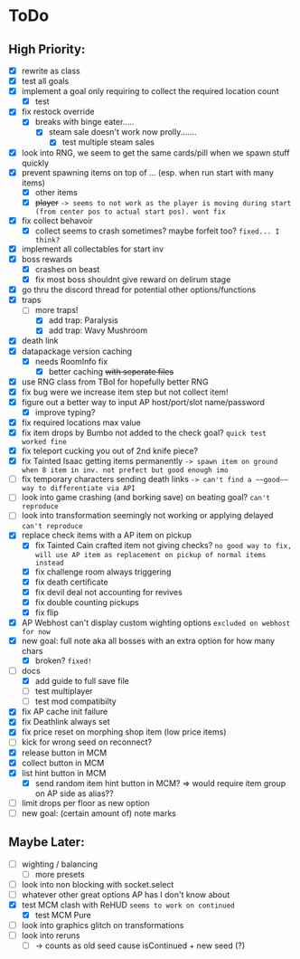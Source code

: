 # ToDo 
## High Priority:
- [x] rewrite as class
- [x] test all goals
- [x] implement a goal only requiring to collect the required location count
  - [x] test
- [x] fix restock override
  - [x] breaks with binge eater.....
    - [x] steam sale doesn't work now prolly.......
      - [x] test multiple steam sales
- [x] look into RNG, we seem to get the same cards/pill when we spawn stuff quickly
- [x] prevent spawning items on top of ... (esp. when run start with many items)
  - [x] other items
  - [x] ~~player~~ `-> seems to not work as the player is moving during start (from center pos to actual start pos). wont fix`
- [x] fix collect behavoir
  - [x] collect seems to crash sometimes? maybe forfeit too? `fixed... I think?`
- [x] implement all collectables for start inv
- [x] boss rewards
  - [x] crashes on beast
  - [x] fix most boss shouldnt give reward on delirum stage
- [x] go thru the discord thread for potential other options/functions
- [x] traps
  - [ ] more traps!
    - [x] add trap: Paralysis 
    - [x] add trap: Wavy Mushroom
- [x] death link
- [x] datapackage version caching
  - [x] needs RoomInfo fix
    - [x] better caching ~~with seperate files~~
- [x] use RNG class from TBoI for hopefully better RNG
- [x] fix bug were we increase item step but not collect item!
- [x] figure out a better way to input AP host/port/slot name/password
  - [x] improve typing?
- [x] fix required locations max value
- [x] fix item drops by Bumbo not added to the check goal? `quick test worked fine`
- [x] fix teleport cucking you out of 2nd knife piece?
- [x] fix Tainted Isaac getting items permanently `-> spawn item on ground when 8 item in inv. not prefect but good enough imo`
- [ ] fix temporary characters sending death links `-> can't find a ~~good~~ way to differentiate via API`
- [ ] look into game crashing (and borking save) on beating goal? `can't reproduce`
- [ ] look into transformation seemingly not working or applying delayed `can't reproduce`
- [x] replace check items with a AP item on pickup
  - [x] fix Tainted Cain crafted item not giving checks? `no good way to fix, will use AP item as replacement on pickup of normal items instead`
  - [x] fix challenge room always triggering
  - [x] fix death certificate
  - [x] fix devil deal not accounting for revives
  - [x] fix double counting pickups
  - [x] fix flip
- [x] AP Webhost can't display custom wighting options `excluded on webhost for now`
- [x] new goal: full note aka all bosses with an extra option for how many chars
  - [x] broken? `fixed!`
- [ ] docs
  - [x] add guide to full save file
  - [ ] test multiplayer
  - [ ] test mod compatibilty
- [x] fix AP cache init failure
- [x] fix Deathlink always set
- [x] fix price reset on morphing shop item (low price items)
- [ ] kick for wrong seed on reconnect?
- [x] release button in MCM
- [x] collect button in MCM
- [x] list hint button in MCM
  - [x] send random item hint button in MCM? => would require item group on AP side as alias??
- [ ] limit drops per floor as new option
- [ ] new goal: (certain amount of) note marks

## Maybe Later:
- [ ] wighting / balancing
  - [ ] more presets
- [ ] look into non blocking with socket.select
- [ ] whatever other great options AP has I don't know about
- [x] test MCM clash with ReHUD `seems to work on continued`
  - [x] test MCM Pure
- [ ] look into graphics glitch on transformations
- [ ] look into reruns
  - [ ] -> counts as old seed cause isContinued + new seed (?)
